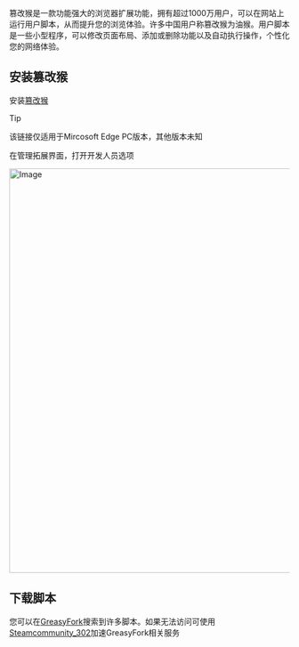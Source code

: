 篡改猴是一款功能强大的浏览器扩展功能，拥有超过1000万用户，可以在网站上运行用户脚本，从而提升您的浏览体验。许多中国用户称篡改猴为油猴。用户脚本是一些小型程序，可以修改页面布局、添加或删除功能以及自动执行操作，个性化您的网络体验。

## 安装篡改猴
安装[篡改猴](https://microsoftedge.microsoft.com/addons/detail/%E7%AF%A1%E6%94%B9%E7%8C%B4/iikmkjmpaadaobahmlepeloendndfphd)
> [!TIP]
> 该链接仅适用于Mircosoft Edge PC版本，其他版本未知

在管理拓展界面，打开开发人员选项

<img width="513" height="727" alt="Image" src="https://github.com/user-attachments/assets/9913c5b7-b575-400c-98a6-01ff969b87d7" />

## 下载脚本

您可以在[GreasyFork](https://greasyfork.org/)搜索到许多脚本。如果无法访问可使用[Steamcommunity_302](https://ghost01900.github.io/post/Steamcommunity_302.html)加速GreasyFork相关服务